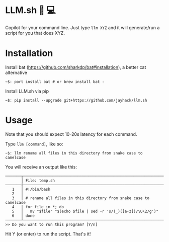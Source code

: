 # LLM.sh 🤖 💻

Copilot for your command line. Just type `llm XYZ` and it will generate/run a script for you that does XYZ.

# Installation

Install bat (https://github.com/sharkdp/bat#installation), a better cat alternative
```
~$: port install bat # or brew install bat - 
```

Install LLM.sh via pip
```
~$: pip install --upgrade git+https://github.com/jayhack/llm.sh
```

# Usage

Note that you should expect 10-20s latency for each command.

Type `llm [command]`, like so:
```
~$: llm rename all files in this directory from snake case to camelcase
```

You will receive an output like this:
```
───────┬─────────────────────────────────────────────────────────────────────────────────────
       │ File: temp.sh
───────┼─────────────────────────────────────────────────────────────────────────────────────
   1   │ #!/bin/bash
   2   │
   3   │ # rename all files in this directory from snake case to camelcase
   4   │ for file in *; do
   5   │   mv "$file" "$(echo $file | sed -r 's/(_)([a-z])/\U\2/g')"
   6   │ done
───────┴─────────────────────────────────────────────────────────────────────────────────────
>> Do you want to run this program? [Y/n]
```

Hit Y (or enter) to run the script. That's it!
